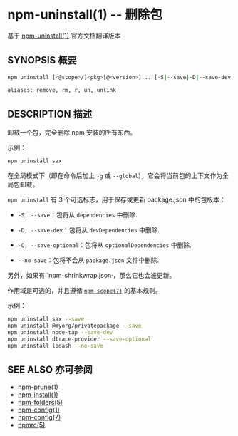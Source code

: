 npm-uninstall(1) -- 删除包
=============================
基于 [npm-uninstall(1)](https://github.com/npm/npm/blob/latest/doc/cli/npm-uninstall.md) 官方文档翻译版本

## SYNOPSIS 概要
```bash
npm uninstall [<@scope>/]<pkg>[@<version>]... [-S|--save|-D|--save-dev|-O|--save-optional|--no-save]

aliases: remove, rm, r, un, unlink
```

## DESCRIPTION 描述

卸载一个包，完全删除 npm 安装的所有东西。

示例：
```bash
npm uninstall sax
```

在全局模式下（即在命令后加上 `-g` 或 `--global`），它会将当前包的上下文作为全局包卸载。

`npm uninstall` 有 3 个可选标志，用于保存或更新 package.json 中的包版本：

* `-S, --save`：包将从 `dependencies` 中删除.

* `-D, --save-dev`：包将从 `devDependencies` 中删除.

* `-O, --save-optional`：包将从 `optionalDependencies` 中删除.

* `--no-save`：包将不会从 `package.json` 文件中删除.

另外，如果有 `npm-shrinkwrap.json·，那么它也会被更新。

作用域是可选的，并且遵循 [`npm-scope(7)`](https://docs.npmjs.com/misc/scope) 的基本规则。

示例：
```bash
npm uninstall sax --save
npm uninstall @myorg/privatepackage --save
npm uninstall node-tap --save-dev
npm uninstall dtrace-provider --save-optional
npm uninstall lodash --no-save
```

## SEE ALSO 亦可参阅
* [npm-prune(1)](https://docs.npmjs.com/cli/prune)
* [npm-install(1)](https://docs.npmjs.com/cli/install)
* [npm-folders(5)](https://docs.npmjs.com/files/folders)
* [npm-config(1)](https://docs.npmjs.com/cli/config)
* [npm-config(7)](https://docs.npmjs.com/misc/config)
* [npmrc(5)](https://docs.npmjs.com/files/npmrc)

